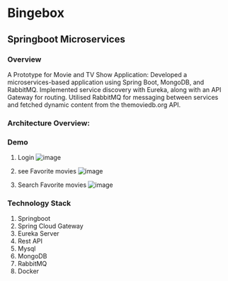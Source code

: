 # Bingebox
## Springboot Microservices
### Overview
A Prototype for Movie and TV Show Application: Developed a microservices-based application using Spring Boot, MongoDB, and RabbitMQ. Implemented service discovery with Eureka, along with an API Gateway for routing. Utilised RabbitMQ for messaging between services and fetched dynamic content from the themoviedb.org API.

### Architecture Overview:



### Demo
1. Login
![image](https://github.com/user-attachments/assets/7bbe2e23-b3f4-4eec-ac57-5520d8591b92)

2. see Favorite movies
![image](https://github.com/user-attachments/assets/064ab72c-a228-4df6-b230-f4331489f99e)

3. Search Favorite movies
![image](https://github.com/user-attachments/assets/f57aac41-c504-4b93-9f68-4994c47fa620)

### Technology Stack
1. Springboot
2. Spring Cloud Gateway
3. Eureka Server
4. Rest API
5. Mysql
6. MongoDB
7. RabbitMQ
8. Docker
